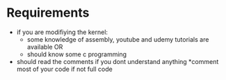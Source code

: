 # Requirements
* if you are modifiying the kernel:
  * some knowledge of assembly, youtube and udemy tutorials are available
            OR
  * should know some c programming
* should read the comments if you dont understand anything
*comment most of your code if not full code

